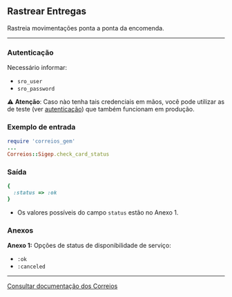 ## Rastrear Entregas

Rastreia movimentações ponta a ponta da encomenda.

____

### Autenticação
Necessário informar:
* `sro_user`
* `sro_password`

⚠️ __Atenção__: Caso nào tenha tais credenciais em mãos, você pode utilizar as de teste
(ver [autenticação](../../README.md#Autenticação)) que também funcionam em produção.

### Exemplo de entrada

```ruby
require 'correios_gem'
...
Correios::Sigep.check_card_status
```

### Saída

```ruby
{
  :status => :ok
}
```
* Os valores possíveis do campo `status` estão no Anexo 1.

### Anexos

__Anexo 1:__
Opções de status de disponibilidade de serviço:
* `:ok`
* `:canceled`
---

[Consultar documentação dos Correios](CORREIOS_DOCUMENT.pdf)
